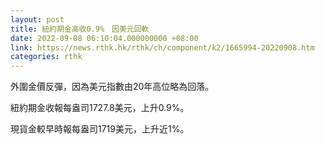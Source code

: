```yaml
---
layout: post
title: 紐約期金高收0.9%　因美元回軟
date: 2022-09-08 06:10:04.000000000 +08:00
link: https://news.rthk.hk/rthk/ch/component/k2/1665994-20220908.htm
categories: rthk
---
```


外圍金價反彈，因為美元指數由20年高位略為回落。

紐約期金收報每盎司1727.8美元，上升0.9%。

現貨金較早時報每盎司1719美元，上升近1%。
